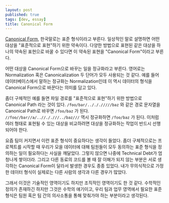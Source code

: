 ```yaml
---
layout: post
published: true
tags: [dev, essay]
title: Canonical Form
---
```


 [Canonical Form](https://en.wikipedia.org/wiki/Canonical_form), 한국말로는 표준 형식이라고 부른다. 일상적인 말로 설명하면 어떤 대상을 "표준적으로 표현"하기 위한 약속이다. 다양한 방법으로 표현된 같은 대상을 하나의 약속된 표현으로 바꿀 수 있다면 이 약속된 표현을 "Canonical Form"이라고 부른다.

 어떤 대상을 Canonical Form으로 바꾸는 일을 정규화라고 부른다. 영어로는 Normalization 혹은 Canonicalization 두 단어가 모두 사용되는 것 같다. 예를 들어 데이터베이스에서 말하는 정규화는 Normalization인데 이 역시 데이터의 형식을 Canonical Form으로 바꾼다는 의미를 담고 있다.

 좀더 구체적인 예를 들면 파일 경로를 "표준적으로 표현"하기 위한 방법으로 Canonical Path 라는 것이 있다. `/foo/bar/../././////baz` 와 같은 경로 문자열을 Canonical Path로 바꾸면 `/foo/baz` 가 된다. `//foo//bar//a/..//././//../baz///` 역시 정규화하면 `/foo/baz` 가 된다. 이처럼 여러 형태로 표현될 수 있는 대상을 비교하려면 대상을 정규화하는 작업이 반드시 선행되어야 한다.

 요즘 팀이 커지면서 이런 표준 형식이 중요하다는 생각이 들었다. 좀더 구체적으로는 프로젝트를 시작할 때 우리가 모을 데이터에 대해 팀원들이 모두 동의하는 표준 형식을 정의하는 일이 필요하다는 사실을 깨달았다. 그렇지 않으면 나중에 Technical Debt가 엄청나게 쌓이더라. 그리고 다른 동료의 코드를 볼 때 잘 이해가 되지 않는 부분은 서로 생각하는 Canonical Form이 달라서 발생한 경우도 종종 있었다. 내가 무의식적으로 가정한 데이터 형식이 실제로는 다른 사람의 생각과 다른 경우가 많았다.

 그래서 이것은 기술적인 영역이기도 하지만 조직적인 영역이기도 한 것 같다. 수학적인 정의가 존재하긴 하지만 그것은 수학의 얘기이고, 우리 팀과 업무 영역에서 필요한 표준 형식은 팀원 혹은 팀 간의 의사소통을 통해 맞춰가야 하는 부분이라고 생각된다.
